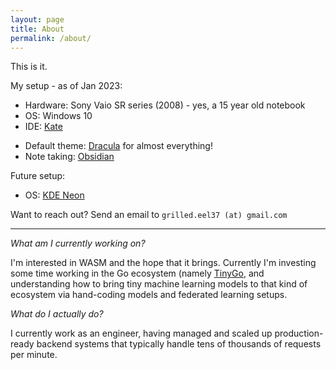 ```yaml
---
layout: page
title: About
permalink: /about/
---
```


This is it.

My setup - as of Jan 2023:
- Hardware: Sony Vaio SR series (2008) - yes, a 15 year old notebook
- OS: Windows 10
- IDE: [Kate](https://kate-editor.org/)
* Default theme: [Dracula](https://draculatheme.com/) for almost everything!
* Note taking: [Obsidian](https://obsidian.md/)

Future setup:
- OS: [KDE Neon](https://neon.kde.org/)


Want to reach out? Send an email to `grilled.eel37 (at) gmail.com`

---

_What am I currently working on?_

I'm interested in WASM and the hope that it brings. Currently I'm investing some time working in the Go ecosystem (namely [TinyGo](https://tinygo.org/), and understanding how to bring tiny machine learning models to that kind of ecosystem via hand-coding models and federated learning setups. 

_What do I actually do?_

I currently work as an engineer, having managed and scaled up production-ready backend systems that typically handle tens of thousands of requests per minute. 
